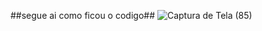 ##segue ai como ficou o codigo##
![Captura de Tela (85)](https://github.com/Willianpimenta/Adivinhe-Numero-python/assets/66370178/06eae907-e940-407c-8fb1-c7d5391e28f4)

